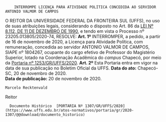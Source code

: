         INTERROMPE LICENÇA PARA ATIVIDADE POLÍTICA CONCEDIDA AO SERVIDOR ANTONIO VALMOR DE CAMPOS  

 O REITOR DA UNIVERSIDADE FEDERAL DA FRONTEIRA SUL (UFFS), no uso de suas atribuições legais, considerando o disposto no Art. 86 da [LEI Nº 8.112, DE 11 DE DEZEMBRO DE 1990](http://www.planalto.gov.br/ccivil_03/leis/l8112cons.htm), e tendo em vista o Processo nº 23205.013805/2020-74,   RESOLVE:   **Art. 1º**  INTERROMPER, a pedido, a partir de 16 de novembro de 2020, a Licença para Atividade Política, com remuneração, concedida ao servidor ANTONIO VALMOR DE CAMPOS, SIAPE nº 1804267, ocupante do cargo efetivo de Professor do Magistério Superior, lotado na Coordenação Acadêmica do *campus*  Chapecó, por meio da [Portaria nº 1253/GR/UFFS/2020](https://www.uffs.edu.br/atos-normativos/portaria/gr/2020-1253).   **Art. 2º**  Esta Portaria entra em vigor na data de sua publicação no Boletim Oficial da UFFS.        **Data do ato:** Chapecó-SC, 20 de novembro de 2020.   
 **Data de publicação:**  20 de novembro de 2020. 

    Marcelo Recktenvald   
 Reitor 

      Documento Histórico  [PORTARIA Nº 1307/GR/UFFS/2020](https://www.uffs.edu.br/atos-normativos/portaria/gr/2020-1307/@@download/documento_historico)     
      